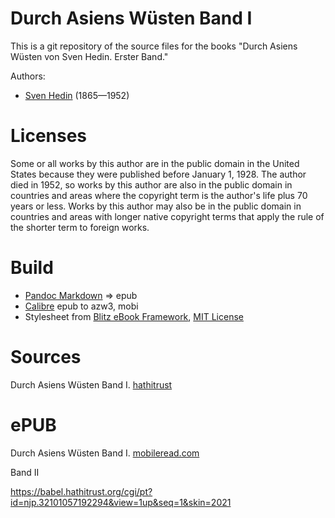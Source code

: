 # Durch Asiens Wüsten Band I

This is a git repository of the source files for the books "Durch Asiens Wüsten von Sven Hedin. Erster Band."

Authors:

* [Sven Hedin](https://de.wikipedia.org/wiki/Sven_Hedin) (1865—1952)

# Licenses
Some or all works by this author are in the public domain in the United States
because they were published before January 1, 1928. The author died in 1952, so
works by this author are also in the public domain in countries and areas where
the copyright term is the author's life plus 70 years or less. Works by this
author may also be in the public domain in countries and areas with longer
native copyright terms that apply the rule of the shorter term to foreign works.

# Build
* [Pandoc Markdown](https://pandoc.org/MANUAL.html#pandocs-markdown) => epub
* [Calibre](https://calibre-ebook.com/) epub to azw3, mobi
* Stylesheet from [Blitz eBook Framework](https://friendsofepub.github.io/Blitz/), [MIT License](https://github.com/FriendsOfEpub/Blitz/blob/master/LICENSE)

# Sources
Durch Asiens Wüsten Band I. [hathitrust](https://babel.hathitrust.org/cgi/pt?id=njp.32101057192286&view=1up&seq=11&skin=2021)

# ePUB
Durch Asiens Wüsten Band I. [mobileread.com](https://www.mobileread.com/forums/showthread.php?t=348858)

Band II

https://babel.hathitrust.org/cgi/pt?id=njp.32101057192294&view=1up&seq=1&skin=2021